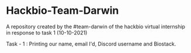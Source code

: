 # Hackbio-Team-Darwin
A repository created by the #team-darwin of the hackbio virtual internship in response to task 1 (10-10-2021)


Task - 1 : Printing our name, email I'd, Discord username and Biostack.
